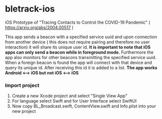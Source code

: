 # bletrack-ios
iOS Prototype of "Tracing Contacts to Control the COVID-19 Pandemic" ( https://arxiv.org/abs/2004.00517 )

This app sends a beacon with a specified service uuid and upon connection from another device ( this does not require pairing and therefore no user interaction) it will share its unique user id. **It is important to note that iOS apps can only send a beacon while in foreground mode.** Furthermore the app also monitors for other beacons transmitting the specified service uuid. When a foreign beacon is found the app will connect with that device and query its unique id. After receiving this id it is added to a list.
**The app works Android <--> iOS but not iOS <--> iOS**

### Import project
1. Create a new Xcode project and select "Single View App"
2. For language select Swift and for User Interface select SwiftUI
4. Now copy BL_Broadcast.swift, ContentView.swift and Info.plist into your new project
